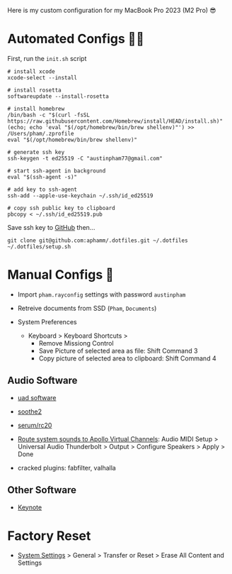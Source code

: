 Here is my custom configuration for my MacBook Pro 2023 (M2 Pro) 😎

# Automated Configs 👨‍💻

First, run the `init.sh` script

```shell
# install xcode
xcode-select --install 

# install rosetta
softwareupdate --install-rosetta

# install homebrew
/bin/bash -c "$(curl -fsSL https://raw.githubusercontent.com/Homebrew/install/HEAD/install.sh)"
(echo; echo 'eval "$(/opt/homebrew/bin/brew shellenv)"') >> /Users/pham/.zprofile
eval "$(/opt/homebrew/bin/brew shellenv)"

# generate ssh key
ssh-keygen -t ed25519 -C "austinpham77@gmail.com"

# start ssh-agent in background
eval "$(ssh-agent -s)"

# add key to ssh-agent
ssh-add --apple-use-keychain ~/.ssh/id_ed25519

# copy ssh public key to clipboard
pbcopy < ~/.ssh/id_ed25519.pub
```

Save ssh key to [GitHub](https://github.com/settings/keys) then...

```shell
git clone git@github.com:aphamm/.dotfiles.git ~/.dotfiles
~/.dotfiles/setup.sh
```

# Manual Configs 🤮

- Import `pham.rayconfig` settings with password `austinpham`

- Retreive documents from SSD (`Pham`, `Documents`)

- System Preferences
  - Keyboard > Keyboard Shortcuts >
    - Remove Missiong Control
    - Save Picture of selected area as file: Shift Command 3
    - Copy picture of selected area to clipboard: Shift Command 4

## Audio Software

- [uad software](https://help.uaudio.com/hc/en-us/articles/360057137692-Apple-Silicon-M1-M2-Compatibility-Info?_gl=1*1qpuawn*_ga*MTYzMjUzNzU0Ny4xNjgwMDI1NTUz*_ga_CPJ5176QFT*MTY4MDAyNTU2NC4xLjEuMTY4MDAyNTkwNy4wLjAuMA..)

- [soothe2](https://oeksound.com/downloads/)

- [serum/rc20](https://splice.com/plugins/your-plugins)

- [Route system sounds to Apollo Virtual Channels](https://www.youtube.com/watch?v=9K3D7kNb5DI): Audio MIDI Setup > Universal Audio Thunderbolt > Output > Configure Speakers > Apply > Done

- cracked plugins: fabfilter, valhalla

## Other Software

- [Keynote](https://www.apple.com/keynote/)

# Factory Reset

- [System Settings](https://support.apple.com/en-us/102664) > General > Transfer or Reset > Erase All Content and Settings
